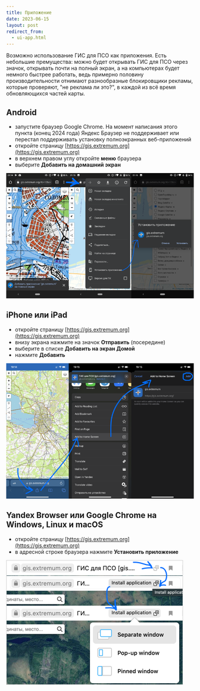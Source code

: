 ```yaml
---
title: Приложение
date: 2023-06-15
layout: post
redirect_from:
  - ui-app.html
---
```


Возможно использование ГИС для ПСО как приложения. Есть небольшие премущества: можно будет открывать ГИС для ПСО через значок, открывать почти на полный экран, а на компьютерах будет немного быстрее работать, ведь примерно половину производительности отнимают разнообразные блокировщики рекламы, которые проверяют, "не реклама ли это?", в каждой из всё время обновляющихся частей карты.

## Android
- запустите браузер Google Chrome. На момент написания этого пункта (конец 2024 года) Яндекс Браузер не поддерживает или перестал поддерживать установку полноэкранных веб-приложений
- откройте страницу [https://gis.extremum.org](https://gis.extremum.org)
- в верхнем правом углу откройте **меню** браузера
- выберите **Добавить на домашний экран**

![Режим приложения для Android](/assets/images/application/ui-app-android.png)

## iPhone или iPad
- откройте страницу [https://gis.extremum.org](https://gis.extremum.org)
- внизу экрана нажмите на значок **Отправить** (посередине)
- выберите в списке **Добавить на экран Домой**
- нажмите **Добавить**

![Режим приложения для iOS](/assets/images/application/ui-app-ios.png)

## Yandex Browser или Google Chrome на Windows, Linux и macOS
- откройте страницу [https://gis.extremum.org](https://gis.extremum.org)
- в адресной строке браузера нажмите **Установить приложение**

![Режим приложения для ПК](/assets/images/application/ui-app-yawouser.png)
